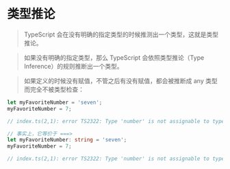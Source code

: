 # 类型推论 
>TypeScript 会在没有明确的指定类型的时候推测出一个类型，这就是类型推论。

>如果没有明确的指定类型，那么 TypeScript 会依照类型推论（Type Inference）的规则推断出一个类型。

>如果定义的时候没有赋值，不管之后有没有赋值，都会被推断成 any 类型而完全不被类型检查：


```ts
let myFavoriteNumber = 'seven';
myFavoriteNumber = 7;

// index.ts(2,1): error TS2322: Type 'number' is not assignable to type 'string'.

// 事实上，它等价于 ===>
let myFavoriteNumber: string = 'seven';
myFavoriteNumber = 7;

// index.ts(2,1): error TS2322: Type 'number' is not assignable to type 'string'.
```
